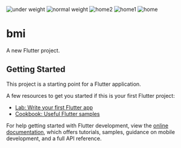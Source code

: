 ![under weight](https://github.com/AhmedAElghareeb/BMI-calculator-with-body-pictures/assets/112869283/8d01c335-a293-4211-9855-505c92970e64)
![normal weight](https://github.com/AhmedAElghareeb/BMI-calculator-with-body-pictures/assets/112869283/73d3409c-d238-46c7-8531-7002a310a4b1)
![home2](https://github.com/AhmedAElghareeb/BMI-calculator-with-body-pictures/assets/112869283/90ae4964-a090-4a18-8a09-7237f77177fb)
![home1](https://github.com/AhmedAElghareeb/BMI-calculator-with-body-pictures/assets/112869283/869d281b-31b4-4efa-a66b-d0d55efea1a2)
![home](https://github.com/AhmedAElghareeb/BMI-calculator-with-body-pictures/assets/112869283/ddeae332-8e8f-445c-8a2c-10013769b36e)
# bmi

A new Flutter project.

## Getting Started

This project is a starting point for a Flutter application.

A few resources to get you started if this is your first Flutter project:

- [Lab: Write your first Flutter app](https://docs.flutter.dev/get-started/codelab)
- [Cookbook: Useful Flutter samples](https://docs.flutter.dev/cookbook)

For help getting started with Flutter development, view the
[online documentation](https://docs.flutter.dev/), which offers tutorials,
samples, guidance on mobile development, and a full API reference.
